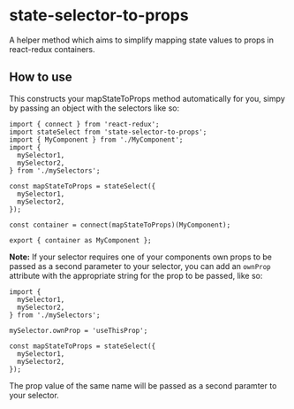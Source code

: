 # state-selector-to-props
A helper method which aims to simplify mapping state values to props in react-redux containers.

## How to use
This constructs your mapStateToProps method automatically for you, simpy by passing an object with the selectors like so:
```
import { connect } from 'react-redux';
import stateSelect from 'state-selector-to-props';
import { MyComponent } from './MyComponent';
import {
  mySelector1,
  mySelector2,
} from './mySelectors';

const mapStateToProps = stateSelect({
  mySelector1,
  mySelector2,
});

const container = connect(mapStateToProps)(MyComponent);

export { container as MyComponent };
```

**Note:** If your selector requires one of your components own props to be passed as a second parameter to your selector, you can add an `ownProp` attribute with the appropriate string for the prop to be passed, like so:
```
import {
  mySelector1,
  mySelector2,
} from './mySelectors';

mySelector.ownProp = 'useThisProp';

const mapStateToProps = stateSelect({
  mySelector1,
  mySelector2,
});
```
The prop value of the same name will be passed as a second paramter to your selector.

